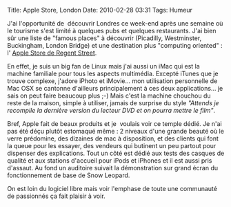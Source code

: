 Title: Apple Store, London
Date: 2010-02-28 03:31
Tags: Humeur


J'ai l'opportunité de  découvrir Londres ce week-end après une semaine où
le tourisme s'est limité à quelques pubs et quelques restaurants. J'ai bien
sûr une liste de "famous places" à découvrir (Picadilly, Westminster,
Buckingham, London Bridge) et une destination plus "computing oriented" : l'
[Apple Store de Regent Street](http://www.apple.com/uk/retail/regentstreet/).

En effet, je suis un big fan de Linux mais j'ai aussi un iMac qui est la machine
familiale pour tous les aspects multimédia. Excepté iTunes que je trouve
complexe, j'adore iPhoto et iMovie... mon utilisation personnelle de Mac OSX se
cantonne d'ailleurs principalement à ces deux applications... je sais on peut
faire beaucoup plus ;-) Mais c'est la machine chouchou du reste de la maison,
simple à utiliser, jamais de surprise du style *"Attends je recompile la
dernière version du lecteur DVD et on pourra mettre le film"*.

Bref, Apple fait de beaux produits et je  voulais voir ce temple dédié. Je
n'ai pas été déçu plutôt estomaqué même : 2 niveaux d'une grande beauté
où le verre prédomine, des dizaines de mac à disposition, et des clients qui
font la queue pour les essayer, des vendeurs qui butinent un peu partout pour
dispenser des explications. Tout un côté est dédié aux tests des casques de
qualité et aux stations d'accueil pour iPods et iPhones et il est aussi pris
d'assaut. Au fond un auditoire suivait la démonstration sur grand écran du
fonctionnement de base de Snow Leopard.


On est loin du logiciel libre mais voir l'emphase de toute une communauté de
passionnés ça fait plaisir à voir.